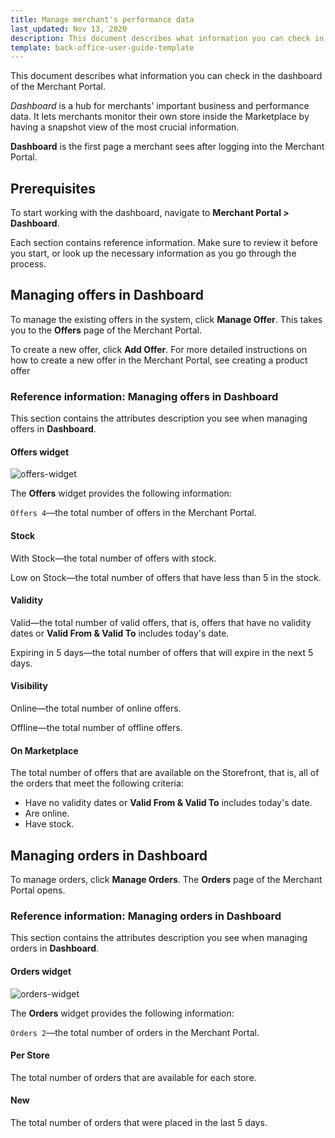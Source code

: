```yaml
---
title: Manage merchant's performance data
last_updated: Nov 13, 2020
description: This document describes what information you can check in Dashboard of the Merchant Portal.
template: back-office-user-guide-template
---
```


This document describes what information you can check in the dashboard of the Merchant Portal.

*Dashboard* is a hub for merchants' important business and performance data. It lets merchants monitor their own store inside the Marketplace by having a snapshot view of the most crucial information.

**Dashboard** is the first page a merchant sees after logging into the Merchant Portal.

## Prerequisites

To start working with the dashboard, navigate to **Merchant Portal&nbsp;<span aria-label="and then">></span> Dashboard**.

Each section contains reference information. Make sure to review it before you start, or look up the necessary information as you go through the process.


## Managing offers in Dashboard

To manage the existing offers in the system, click **Manage Offer**. This takes you to the **Offers** page of the Merchant Portal. <!-- add a link when available -->

To create a new offer, click **Add Offer**. For more detailed instructions on how to create a new offer in the Merchant Portal, see creating a product offer <!-- add a link when available -->

### Reference information: Managing offers in Dashboard

This section contains the attributes description you see when managing offers in **Dashboard**.

#### Offers widget

![offers-widget](https://spryker.s3.eu-central-1.amazonaws.com/docs/User+Guides/merchant+portal+user+guides/dashboard+reference+information/orders-widget.png)

The **Offers** widget provides the following information:

`Offers 4`—the total number of offers in the Merchant Portal.

#### Stock

With Stock—the total number of offers with stock.

Low on Stock—the total number of offers that have less than 5 in the stock.

#### Validity

Valid—the total number of valid offers, that is, offers that have no validity dates or **Valid From & Valid To** includes today's date.

Expiring in 5 days—the total number of offers that will expire in the next 5 days.

#### Visibility

Online—the total number of online offers.

Offline—the total number of offline offers.

#### On Marketplace

The total number of offers that are available on the Storefront, that is, all of the orders that meet the following criteria:

- Have no validity dates or **Valid From & Valid To** includes today's date.
- Are online.
- Have stock.

## Managing orders in Dashboard

To manage orders, click **Manage Orders**. The **Orders** page of the Merchant Portal opens.<!-- add a link when available -->


### Reference information: Managing orders in Dashboard

This section contains the attributes description you see when managing orders in **Dashboard**.

#### Orders widget

![orders-widget](https://spryker.s3.eu-central-1.amazonaws.com/docs/User+Guides/merchant+portal+user+guides/dashboard+reference+information/offers-widget.png)

The **Orders** widget provides the following information:

`Orders 2`—the total number of orders in the Merchant Portal.

#### Per Store

The total number of orders that are available for each store.

#### New

The total number of orders that were placed in the last 5 days.
